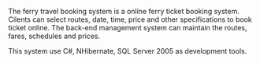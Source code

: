 The ferry travel booking system is a online ferry ticket booking system. Cilents can select routes, date, time, price and other specifications to book ticket online. The back-end management system can maintain the routes, fares, schedules and prices.

This system use C#, NHibernate, SQL Server 2005 as development tools.